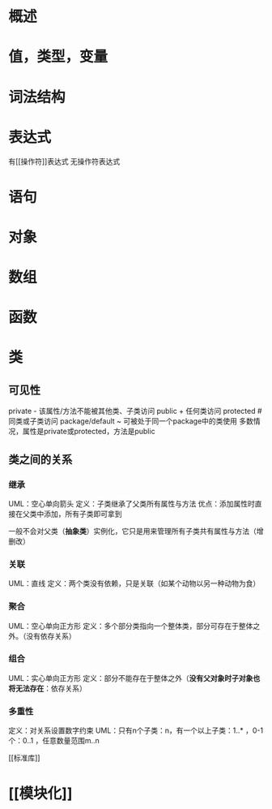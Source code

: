# 概述
# 值，类型，变量
# 词法结构
# 表达式
有[[操作符]]表达式
无操作符表达式
# 语句
# 对象
# 数组
# 函数
# 类
## 可见性
private - 该属性/方法不能被其他类、子类访问
public + 任何类访问
protected # 同类或子类访问
package/default ~ 可被处于同一个package中的类使用
多数情况，属性是private或protected，方法是public
## 类之间的关系
### 继承
UML：空心单向箭头
定义：子类继承了父类所有属性与方法
优点：添加属性时直接在父类中添加，所有子类即可拿到

一般不会对父类（**抽象类**）实例化，它只是用来管理所有子类共有属性与方法（增删改）
### 关联
UML：直线
定义：两个类没有依赖，只是关联（如某个动物以另一种动物为食）
### 聚合
UML：空心单向正方形
定义：多个部分类指向一个整体类，部分可存在于整体之外。（没有依存关系）
### 组合
UML：实心单向正方形
定义：部分不能存在于整体之外（**没有父对象时子对象也将无法存在**：依存关系）
### 多重性
定义：对关系设置数字约束
UML：只有n个子类：n，有一个以上子类：1..* ，0-1个：0..1 ，任意数量范围m..n



[[标准库]]
# [[模块化]] 